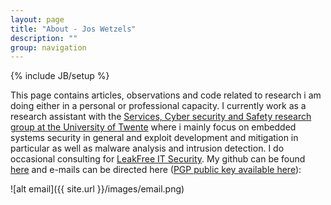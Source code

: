 ```yaml
---
layout: page
title: "About - Jos Wetzels"
description: ""
group: navigation
---
```

{% include JB/setup %}

This page contains articles, observations and code related to research i am doing either in a personal or professional capacity. I currently work as a research assistant with the [Services, Cyber security and Safety research group at the University of Twente](https://scs.ewi.utwente.nl/) where i mainly focus on embedded systems security in general and exploit development and mitigation in particular as well as malware analysis and intrusion detection. I do occasional consulting for [LeakFree IT Security](http://www.leakfree.nl/). My github can be found [here](https://github.com/samvartaka) and e-mails can be directed here ([PGP public key available here](http://samvartaka.github.io/algm_wetzels_gmail_com_0x1BC06DC3_pub.asc)):

![alt email]({{ site.url }}/images/email.png)
